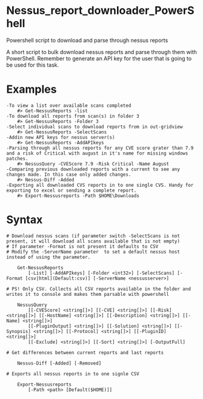 # Nessus_report_downloader_PowerShell
Powershell script to download and parse through nessus reports

A short script to bulk download nessus reports and parse through them with PowerShell.
Remember to generate an API key for the user that is going to be used for this task.

# Examples
    -To view a list over available scans completed
        #> Get-NessusReports -list
    -To download all reports from scan(s) in folder 3
        #> Get-NessusReports -Folder 3
    -Select individual scans to download reports from in out-gridview
        #> Get-NessusReports -SelectScans
    -Addin new API keys for nessus server(s)
        #> Get-NessusReports -AddAPIkeys
    -Parsing through all nessus reports for any CVE score grater than 7.9 and a risk of Critical with august in it's name for missing windows patches.
        #> NessusQuery -CVEScore 7.9 -Risk Critical -Name August
    -Comparing previous downloaded reports with a current to see any changes made. In this case only added changes.
        #> Nessus-Diff -Added
    -Exporting all downloaded CVS reports in to one single CVS. Handy for exporting to excel or sending a complete report.
        #> Export-Nessusreports -Path $HOME\Downloads


# Syntax
    
    # Download nessus scans (if parameter switch -SelectScans is not present, it will download all scans available that is not empty)
    # If parameter -Format is not present it defaults to CSV
    # Modify the -ServerName parameter  to set a default nessus host instead of using the parameter.
    
        Get-NessusReports
            [-List] [-AddAPIkeys] [-Folder <int32>] [-SelectScans] [-Format [csv|html](Default:csv)] [-ServerName <nessusserver>]
    
    # PS! Only CSV. Collects all CSV reports available in the folder and writes it to console and makes them parsable with powershell
    
        NessusQuery 
            [[-CVEScore] <string[]>] [[-CVE] <string[]>] [[-Risk] <string[]>] [[-HostName] <string[]>] [[-Description] <string[]>] [[-Name] <string[]>] 
            [[-PluginOutput] <string[]>] [[-Solution] <string[]>] [[-Synopsis] <string[]>] [[-Protocol] <string[]>] [[-PluginID] <string[]>] 
            [[-Exclude] <string[]>] [[-Sort] <string[]>] [-OutputFull]
               
    # Get differences between current reports and last reports
    
        Nessus-Diff [-Added] [-Removed]
    
    # Exports all nessus reports in to one signle CSV
    
        Export-Nessusreports
            [-Path <path> [Default($HOME)]]
